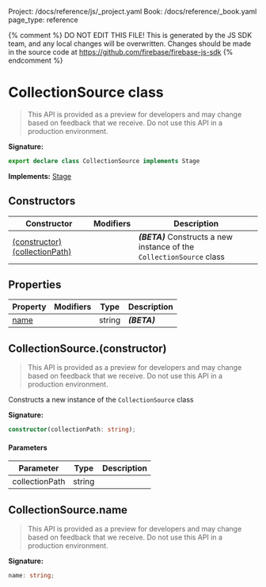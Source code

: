 Project: /docs/reference/js/_project.yaml
Book: /docs/reference/_book.yaml
page_type: reference

{% comment %}
DO NOT EDIT THIS FILE!
This is generated by the JS SDK team, and any local changes will be
overwritten. Changes should be made in the source code at
https://github.com/firebase/firebase-js-sdk
{% endcomment %}

# CollectionSource class
> This API is provided as a preview for developers and may change based on feedback that we receive. Do not use this API in a production environment.
> 


<b>Signature:</b>

```typescript
export declare class CollectionSource implements Stage 
```
<b>Implements:</b> [Stage](./firestore_lite.stage.md#stage_interface)

## Constructors

|  Constructor | Modifiers | Description |
|  --- | --- | --- |
|  [(constructor)(collectionPath)](./firestore_lite.collectionsource.md#collectionsourceconstructor) |  | <b><i>(BETA)</i></b> Constructs a new instance of the <code>CollectionSource</code> class |

## Properties

|  Property | Modifiers | Type | Description |
|  --- | --- | --- | --- |
|  [name](./firestore_lite.collectionsource.md#collectionsourcename) |  | string | <b><i>(BETA)</i></b> |

## CollectionSource.(constructor)

> This API is provided as a preview for developers and may change based on feedback that we receive. Do not use this API in a production environment.
> 

Constructs a new instance of the `CollectionSource` class

<b>Signature:</b>

```typescript
constructor(collectionPath: string);
```

#### Parameters

|  Parameter | Type | Description |
|  --- | --- | --- |
|  collectionPath | string |  |

## CollectionSource.name

> This API is provided as a preview for developers and may change based on feedback that we receive. Do not use this API in a production environment.
> 

<b>Signature:</b>

```typescript
name: string;
```
